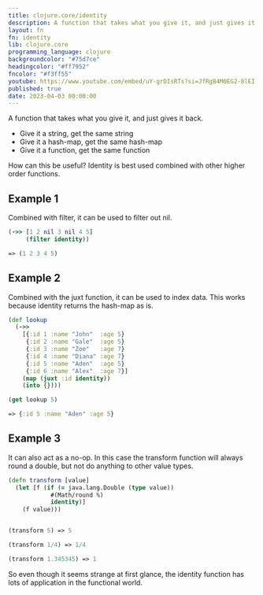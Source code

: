 ```yaml
---
title: clojure.core/identity
description: A function that takes what you give it, and just gives it back.
layout: fn
fn: identity
lib: clojure.core
programming_language: clojure
backgroundcolor: "#75d7ce"
headingcolor: "#ff7952"
fncolor: "#f3ff55"
youtube: https://www.youtube.com/embed/uY-grDIsRTs?si=JfRgB4M0EG2-8lEI
published: true
date: 2023-04-03 00:00:00
---
```


A function that takes what you give it, and just gives it back.

* Give it a string, get the same string
* Give it a hash-map, get the same hash-map
* Give it a function, get the same function

How can this be useful? Identity is best used combined with other higher order functions.

## Example 1

Combined with filter, it can be used to filter out nil.

```clojure
(->> [1 2 nil 3 nil 4 5]
     (filter identity))

=> (1 2 3 4 5)
```

## Example 2

Combined with the juxt function, it can be used to index data. This works because identity returns the hash-map as is.

```clojure
(def lookup
  (->>
    [{:id 1 :name "John"  :age 5}
     {:id 2 :name "Gale"  :age 5}
     {:id 3 :name "Zoe"   :age 7}
     {:id 4 :name "Diana" :age 7}
     {:id 5 :name "Aden"  :age 5}
     {:id 6 :name "Alex"  :age 7}]
    (map (juxt :id identity))
    (into {})))

(get lookup 5)

=> {:id 5 :name "Aden" :age 5}
```


## Example 3

It can also act as a no-op. In this case the transform function will always round a double, but not do anything to other value types.

```clojure
(defn transform [value]
  (let [f (if (= java.lang.Double (type value))
            #(Math/round %)
            identity)]
    (f value)))


(transform 5) => 5

(transform 1/4) => 1/4

(transform 1.345345) => 1
```

So even though it seems strange at first glance, the identity function has lots of application in the functional world.
